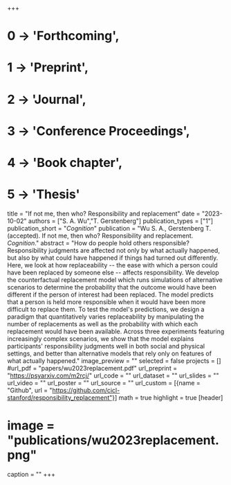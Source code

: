 +++
# 0 -> 'Forthcoming',
# 1 -> 'Preprint',
# 2 -> 'Journal',
# 3 -> 'Conference Proceedings',
# 4 -> 'Book chapter',
# 5 -> 'Thesis'

title = "If not me, then who? Responsibility and replacement"
date = "2023-10-02"
authors = ["S. A. Wu","T. Gerstenberg"]
publication_types = ["1"]
publication_short = "_Cognition_"
publication = "Wu S. A., Gerstenberg T. (accepted). If not me, then who? Responsibility and replacement. _Cognition_."
abstract = "How do people hold others responsible? Responsibility judgments are affected not only by what actually happened, but also by what could have happened if things had turned out differently. Here, we look at how replaceability -- the ease with which a person could have been replaced by someone else -- affects responsibility. We develop the counterfactual replacement model which runs simulations of alternative scenarios to determine the probability that the outcome would have been different if the person of interest had been replaced. The model predicts that a person is held more responsible when it would have been more difficult to replace them. To test the model's predictions, we design a paradigm that quantitatively varies replaceability by manipulating the number of replacements as well as the probability with which each replacement would have been available. Across three experiments featuring increasingly complex scenarios, we show that the model explains participants' responsibility judgments well in both social and physical settings, and better than alternative models that rely only on features of what actually happened."
image_preview = ""
selected = false
projects = []
#url_pdf = "papers/wu2023replacement.pdf"
url_preprint = "https://psyarxiv.com/m2rcj/"
url_code = ""
url_dataset = ""
url_slides = ""
url_video = ""
url_poster = ""
url_source = ""
url_custom = [{name = "Github", url = "https://github.com/cicl-stanford/responsibility_replacement"}]
math = true
highlight = true
[header]
# image = "publications/wu2023replacement.png"
caption = ""
+++